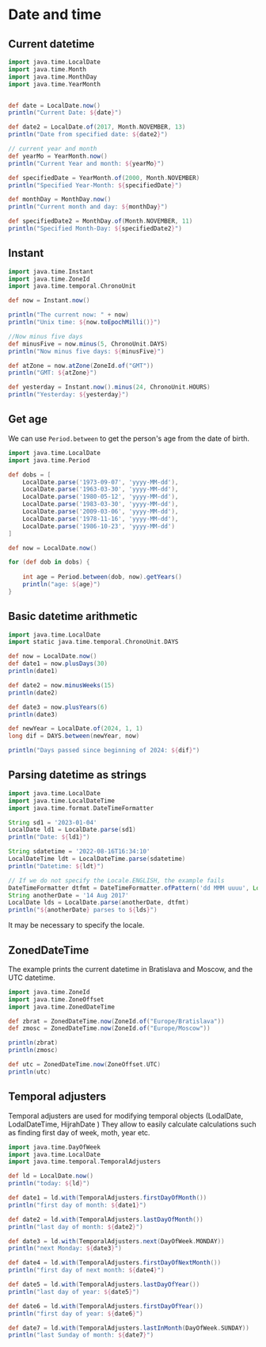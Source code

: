 # Date and time 

## Current datetime 

```groovy
import java.time.LocalDate
import java.time.Month
import java.time.MonthDay
import java.time.YearMonth


def date = LocalDate.now()
println("Current Date: ${date}")

def date2 = LocalDate.of(2017, Month.NOVEMBER, 13)
println("Date from specified date: ${date2}")

// current year and month
def yearMo = YearMonth.now()
println("Current Year and month: ${yearMo}")

def specifiedDate = YearMonth.of(2000, Month.NOVEMBER)
println("Specified Year-Month: ${specifiedDate}")

def monthDay = MonthDay.now()
println("Current month and day: ${monthDay}")

def specifiedDate2 = MonthDay.of(Month.NOVEMBER, 11)
println("Specified Month-Day: ${specifiedDate2}")
```


## Instant

```groovy
import java.time.Instant
import java.time.ZoneId
import java.time.temporal.ChronoUnit

def now = Instant.now()

println("The current now: " + now)
println("Unix time: ${now.toEpochMilli()}")

//Now minus five days
def minusFive = now.minus(5, ChronoUnit.DAYS)
println("Now minus five days: ${minusFive}")

def atZone = now.atZone(ZoneId.of("GMT"))
println("GMT: ${atZone}")

def yesterday = Instant.now().minus(24, ChronoUnit.HOURS)
println("Yesterday: ${yesterday}")
```

## Get age

We can use `Period.between` to get the person's age from the date of birth.  

```groovy
import java.time.LocalDate
import java.time.Period

def dobs = [
    LocalDate.parse('1973-09-07', 'yyyy-MM-dd'),
    LocalDate.parse('1963-03-30', 'yyyy-MM-dd'),
    LocalDate.parse('1980-05-12', 'yyyy-MM-dd'),
    LocalDate.parse('1983-03-30', 'yyyy-MM-dd'),
    LocalDate.parse('2009-03-06', 'yyyy-MM-dd'),
    LocalDate.parse('1978-11-16', 'yyyy-MM-dd'),
    LocalDate.parse('1986-10-23', 'yyyy-MM-dd')
]

def now = LocalDate.now()

for (def dob in dobs) {
    
    int age = Period.between(dob, now).getYears()
    println("age: ${age}")
}
```

## Basic datetime arithmetic

```groovy
import java.time.LocalDate
import static java.time.temporal.ChronoUnit.DAYS

def now = LocalDate.now()
def date1 = now.plusDays(30)
println(date1)

def date2 = now.minusWeeks(15)
println(date2)

def date3 = now.plusYears(6)
println(date3)

def newYear = LocalDate.of(2024, 1, 1)
long dif = DAYS.between(newYear, now)

println("Days passed since beginning of 2024: ${dif}")
```

## Parsing datetime as strings

```groovy
import java.time.LocalDate
import java.time.LocalDateTime
import java.time.format.DateTimeFormatter

String sd1 = '2023-01-04'
LocalDate ld1 = LocalDate.parse(sd1)
println("Date: ${ld1}")

String sdatetime = '2022-08-16T16:34:10'
LocalDateTime ldt = LocalDateTime.parse(sdatetime)
println("Datetime: ${ldt}")

// If we do not specify the Locale.ENGLISH, the example fails
DateTimeFormatter dtfmt = DateTimeFormatter.ofPattern('dd MMM uuuu', Locale.ENGLISH)
String anotherDate = '14 Aug 2017'
LocalDate lds = LocalDate.parse(anotherDate, dtfmt)
println("${anotherDate} parses to ${lds}")
```

It may be necessary to specify the locale.  

## ZonedDateTime

The example prints the current datetime in Bratislava and Moscow, and the UTC datetime.

```groovy
import java.time.ZoneId
import java.time.ZoneOffset
import java.time.ZonedDateTime

def zbrat = ZonedDateTime.now(ZoneId.of("Europe/Bratislava"))
def zmosc = ZonedDateTime.now(ZoneId.of("Europe/Moscow"))

println(zbrat)
println(zmosc)

def utc = ZonedDateTime.now(ZoneOffset.UTC)
println(utc)
```


## Temporal adjusters

Temporal adjusters are used for modifying temporal objects (LodalDate,  
LodalDateTime, HijrahDate ) They allow to easily calculate calculations such  
as finding first day of week, moth, year etc.  

```groovy
import java.time.DayOfWeek
import java.time.LocalDate
import java.time.temporal.TemporalAdjusters

def ld = LocalDate.now()
println("today: ${ld}")

def date1 = ld.with(TemporalAdjusters.firstDayOfMonth())
println("first day of month: ${date1}")

def date2 = ld.with(TemporalAdjusters.lastDayOfMonth())
println("last day of month: ${date2}")

def date3 = ld.with(TemporalAdjusters.next(DayOfWeek.MONDAY))
println("next Monday: ${date3}")

def date4 = ld.with(TemporalAdjusters.firstDayOfNextMonth())
println("first day of next month: ${date4}")

def date5 = ld.with(TemporalAdjusters.lastDayOfYear())
println("last day of year: ${date5}")

def date6 = ld.with(TemporalAdjusters.firstDayOfYear())
println("first day of year: ${date6}")

def date7 = ld.with(TemporalAdjusters.lastInMonth(DayOfWeek.SUNDAY))
println("last Sunday of month: ${date7}")
```



